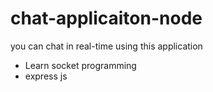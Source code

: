 # chat-applicaiton-node
you can chat in real-time using this application

- Learn socket programming
- express js
